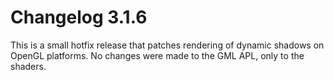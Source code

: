 # Changelog 3.1.6
This is a small hotfix release that patches rendering of dynamic shadows on OpenGL platforms. No changes were made to the GML APL, only to the shaders.
